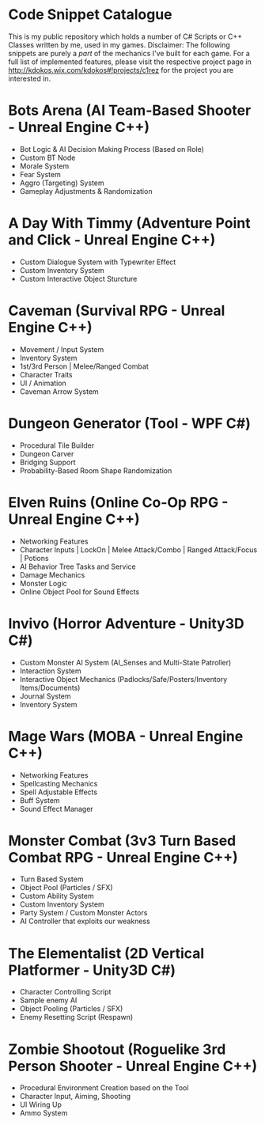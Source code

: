 # Code Snippet Catalogue
This is my public repository which holds a number of C# Scripts or C++ Classes written by me, used in my games.
Disclaimer: The following snippets are purely a *part* of the mechanics I've built for each game. For a full list of implemented features, please visit the respective project page in http://kdokos.wix.com/kdokos#!projects/c1rez for the project you are interested in.

# Bots Arena (AI Team-Based Shooter - Unreal Engine C++)
- Bot Logic & AI Decision Making Process (Based on Role)
- Custom BT Node
- Morale System
- Fear System
- Aggro (Targeting) System
- Gameplay Adjustments & Randomization

# A Day With Timmy (Adventure Point and Click - Unreal Engine C++)
- Custom Dialogue System with Typewriter Effect
- Custom Inventory System
- Custom Interactive Object Sturcture

# Caveman (Survival RPG - Unreal Engine C++)
- Movement / Input System
- Inventory System
- 1st/3rd Person | Melee/Ranged Combat
- Character Traits
- UI / Animation
- Caveman Arrow System

# Dungeon Generator (Tool - WPF C#)
- Procedural Tile Builder
- Dungeon Carver
- Bridging Support
- Probability-Based Room Shape Randomization

# Elven Ruins (Online Co-Op RPG - Unreal Engine C++)
- Networking Features
- Character Inputs | LockOn | Melee Attack/Combo | Ranged Attack/Focus | Potions
- AI Behavior Tree Tasks and Service
- Damage Mechanics
- Monster Logic
- Online Object Pool for Sound Effects

# Invivo (Horror Adventure - Unity3D C#)
- Custom Monster AI System (AI_Senses and Multi-State Patroller)
- Interaction System
- Interactive Object Mechanics (Padlocks/Safe/Posters/Inventory Items/Documents)
- Journal System
- Inventory System

# Mage Wars (MOBA - Unreal Engine C++)
- Networking Features
- Spellcasting Mechanics
- Spell Adjustable Effects
- Buff System
- Sound Effect Manager

# Monster Combat (3v3 Turn Based Combat RPG - Unreal Engine C++)
- Turn Based System
- Object Pool (Particles / SFX)
- Custom Ability System
- Custom Inventory System
- Party System / Custom Monster Actors
- AI Controller that exploits our weakness

# The Elementalist (2D Vertical Platformer - Unity3D C#)
- Character Controlling Script
- Sample enemy AI
- Object Pooling (Particles / SFX)
- Enemy Resetting Script (Respawn)

# Zombie Shootout (Roguelike 3rd Person Shooter - Unreal Engine C++)
- Procedural Environment Creation based on the Tool
- Character Input, Aiming, Shooting
- UI Wiring Up
- Ammo System

